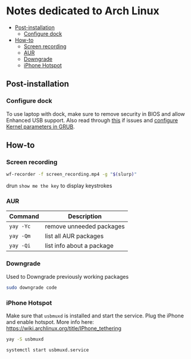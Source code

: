 # Notes dedicated to Arch Linux

<!-- toc -->

- [Post-installation](#post-installation)
  - [Configure dock](#configure-dock)
- [How-to](#how-to)
  - [Screen recording](#screen-recording)
  - [AUR](#aur)
  - [Downgrade](#downgrade)
  - [iPhone Hotspot](#iphone-hotspot)

<!-- tocstop -->

## Post-installation

### Configure dock

To use laptop with dock, make sure to remove security in BIOS and allow Enhanced USB support. Also read through [this](https://community.frame.work/t/arch-caldigit-ts4-dock-xfce4-trials-tribulations-and-fixes/29117) if issues and [configure Kernel parameters in GRUB](https://forum.manjaro.org/t/how-could-i-edit-a-kernel-parameter/63241/3).

## How-to

### Screen recording

```bash
wf-recorder -f screen_recording.mp4 -g "$(slurp)"
```

drun `show me the key` to display keystrokes

### AUR

| Command   | Description               |
| --------- | ------------------------- |
| `yay -Yc` | remove unneeded packages  |
| `yay -Qm` | list all AUR packages     |
| `yay -Qi` | list info about a package |

### Downgrade

Used to Downgrade previously working packages

```bash
sudo downgrade code
```

### iPhone Hotspot

Make sure that `usbmuxd` is installed and start the service. Plug the iPhone and enable hotspot. More info here: <https://wiki.archlinux.org/title/IPhone_tethering>

```bash
yay -S usbmuxd

systemctl start usbmuxd.service
```
